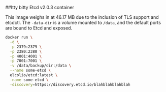 ##Itty bitty Etcd v2.0.3 container

This image weighs in at 46.17 MB due to the inclusion of TLS support and etcdctl.  The `-data-dir` is a volume mounted to `/data`, and the default ports are bound to Etcd and exposed.

```sh
docker run \
  -d \
  -p 2379:2379 \
  -p 2380:2380 \
  -p 4001:4001 \
  -p 7001:7001 \
  -v /data/backup/dir:/data \
  --name some-etcd \
  elcolio/etcd:latest \
  -name some-etcd \
  -discovery=https://discovery.etcd.io/blahblahblahblah
```
